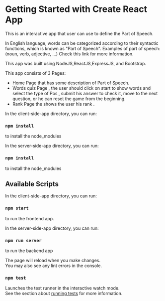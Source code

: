 # Getting Started with Create React App

This is an interactive app that user can use to define the Part of Speech.

In English language, words can be categorized according to their syntactic functions, which is known as "Part of Speech".
Examples of part of speech: (noun, verb, adjective, ...)
Check this link for more information.

This app was built using NodeJS,ReactJS,ExpressJS, and Bootstrap.

This app consists of 3 Pages:
- Home Page that has some description of Part of Speech.
- Words quiz Page , the user should click on start to show words and select the type of Pos , submit his answer to check it, move to the next question, or he can reset the game from the beginning.
- Rank Page the shows the user his rank .



In the client-side-app directory, you can run:

### `npm install`

to install the node_modules

In the server-side-app directory, you can run:

### `npm install`

to install the node_modules

## Available Scripts

In the client-side-app directory, you can run:

### `npm start`

to run the frontend app.

In the server-side-app directory, you can run:

### `npm run server`

to run the backend app

The page will reload when you make changes.\
You may also see any lint errors in the console.

### `npm test`

Launches the test runner in the interactive watch mode.\
See the section about [running tests](https://facebook.github.io/create-react-app/docs/running-tests) for more information.
